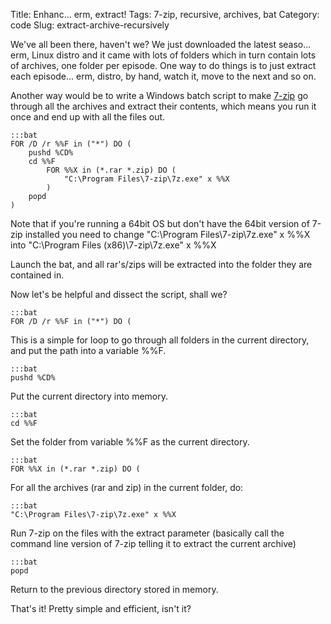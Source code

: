 Title: Enhanc... erm, extract!
Tags: 7-zip, recursive, archives, bat
Category: code
Slug: extract-archive-recursively

We've all been there, haven't we? We just downloaded the latest seaso... erm, Linux distro and it came with lots of folders which in turn contain lots of archives, one folder per episode. One way to do things is to just extract each episode... erm, distro, by hand, watch it, move to the next and so on.

Another way would be to write a Windows batch script to make [7-zip](www.7-zip.org/) go through all the archives and extract their contents, which means you run it once and end up with all the files out.

	:::bat
	FOR /D /r %%F in ("*") DO (
		pushd %CD%
		cd %%F
			FOR %%X in (*.rar *.zip) DO (
				"C:\Program Files\7-zip\7z.exe" x %%X
			)
		popd
	)

Note that if you're running a 64bit OS but don't have the 64bit version of 7-zip installed you need to change "C:\Program Files\7-zip\7z.exe" x %%X into "C:\Program Files (x86)\7-zip\7z.exe" x %%X

Launch the bat, and all rar's/zips will be extracted into the folder they are contained in.

Now let's be helpful and dissect the script, shall we?

	:::bat
	FOR /D /r %%F in ("*") DO (

This is a simple for loop to go through all folders in the current directory, and put the path into a variable %%F.

	:::bat
	pushd %CD%

Put the current directory into memory.

	:::bat
	cd %%F

Set the folder from variable %%F as the current directory.

	:::bat
	FOR %%X in (*.rar *.zip) DO (

For all the archives (rar and zip) in the current folder, do:

	:::bat
	"C:\Program Files\7-zip\7z.exe" x %%X

Run 7-zip on the files with the extract parameter (basically call the command line version of 7-zip telling it to extract the current archive)

	:::bat
	popd

Return to the previous directory stored in memory.

That's it! Pretty simple and efficient, isn't it?